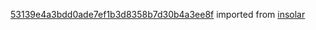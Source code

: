 [53139e4a3bdd0ade7ef1b3d8358b7d30b4a3ee8f](https://github.com/insolar/insolar/commit/53139e4a3bdd0ade7ef1b3d8358b7d30b4a3ee8f) imported from [insolar](https://github.com/insolar/insolar)
